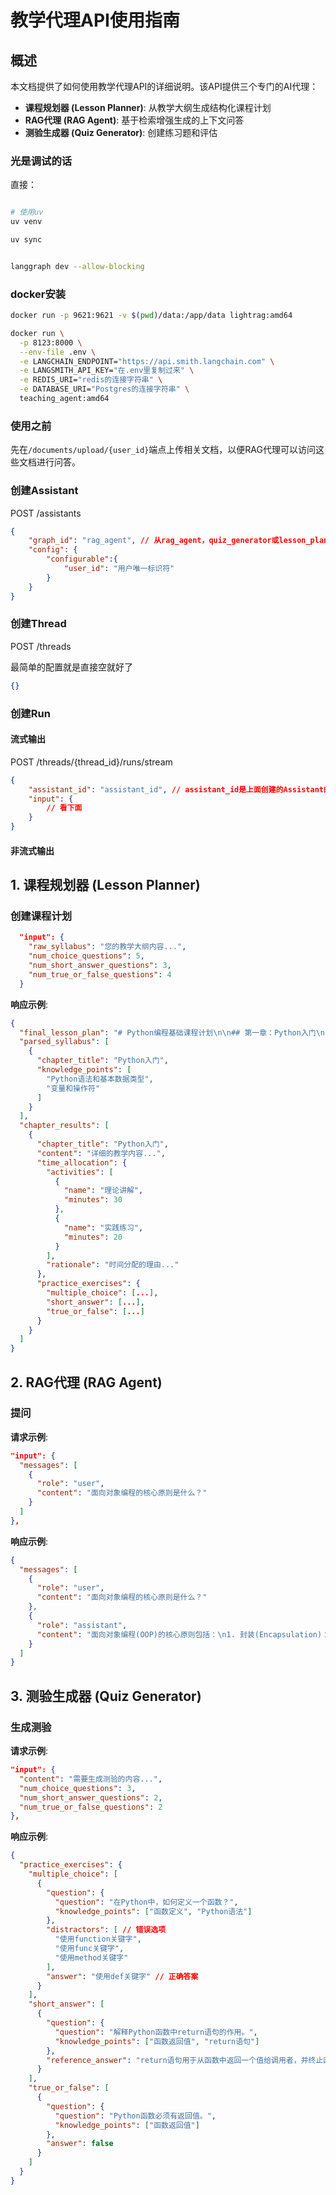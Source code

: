 # 教学代理API使用指南

## 概述

本文档提供了如何使用教学代理API的详细说明。该API提供三个专门的AI代理：
- **课程规划器 (Lesson Planner)**: 从教学大纲生成结构化课程计划
- **RAG代理 (RAG Agent)**: 基于检索增强生成的上下文问答
- **测验生成器 (Quiz Generator)**: 创建练习题和评估

### 光是调试的话

直接：


```bash

# 使用uv
uv venv

uv sync


langgraph dev --allow-blocking
```

### docker安装

```bash
docker run -p 9621:9621 -v $(pwd)/data:/app/data lightrag:amd64

docker run \
  -p 8123:8000 \
  --env-file .env \
  -e LANGCHAIN_ENDPOINT="https://api.smith.langchain.com" \
  -e LANGSMITH_API_KEY="在.env里复制过来" \
  -e REDIS_URI="redis的连接字符串" \
  -e DATABASE_URI="Postgres的连接字符串" \
  teaching_agent:amd64
```

### 使用之前

先在`/documents/upload/{user_id}`端点上传相关文档，以便RAG代理可以访问这些文档进行问答。

### 创建Assistant

POST /assistants

```json
{
    "graph_id": "rag_agent", // 从rag_agent，quiz_generator或lesson_planner中选择
    "config": {
        "configurable":{
            "user_id": "用户唯一标识符"
        }
    }
}
```


### 创建Thread

POST /threads

最简单的配置就是直接空就好了

```json
{}
```

### 创建Run

#### 流式输出

POST /threads/{thread_id}/runs/stream

```json
{
    "assistant_id": "assistant_id", // assistant_id是上面创建的Assistant的ID
    "input": {
        // 看下面
    }
}
```

#### 非流式输出

## 1. 课程规划器 (Lesson Planner)

### 创建课程计划

```json
  "input": {
    "raw_syllabus": "您的教学大纲内容...",
    "num_choice_questions": 5,
    "num_short_answer_questions": 3,
    "num_true_or_false_questions": 4
  }
```

**响应示例**:
```json
{
  "final_lesson_plan": "# Python编程基础课程计划\n\n## 第一章：Python入门\n...",
  "parsed_syllabus": [
    {
      "chapter_title": "Python入门",
      "knowledge_points": [
        "Python语法和基本数据类型",
        "变量和操作符"
      ]
    }
  ],
  "chapter_results": [
    {
      "chapter_title": "Python入门",
      "content": "详细的教学内容...",
      "time_allocation": {
        "activities": [
          {
            "name": "理论讲解",
            "minutes": 30
          },
          {
            "name": "实践练习",
            "minutes": 20
          }
        ],
        "rationale": "时间分配的理由..."
      },
      "practice_exercises": {
        "multiple_choice": [...],
        "short_answer": [...],
        "true_or_false": [...]
      }
    }
  ]
}
```

## 2. RAG代理 (RAG Agent)

### 提问


**请求示例**:

```json
"input": {
  "messages": [
    {
      "role": "user",
      "content": "面向对象编程的核心原则是什么？"
    }
  ]
},

```

**响应示例**:
```json
{
  "messages": [
    {
      "role": "user",
      "content": "面向对象编程的核心原则是什么？"
    },
    {
      "role": "assistant",
      "content": "面向对象编程(OOP)的核心原则包括：\n1. 封装(Encapsulation)：将数据和方法组合在一起...\n2. 继承(Inheritance)：允许类从其他类继承属性和方法...\n3. 多态(Polymorphism)：允许不同类的对象对同一消息做出不同的响应...\n4. 抽象(Abstraction)：隐藏复杂的实现细节..."
    }
  ]
}
```

## 3. 测验生成器 (Quiz Generator)

### 生成测验


**请求示例**:

```json
"input": {
  "content": "需要生成测验的内容...",
  "num_choice_questions": 3,
  "num_short_answer_questions": 2,
  "num_true_or_false_questions": 2
},
```

**响应示例**:
```json
{
  "practice_exercises": {
    "multiple_choice": [
      {
        "question": {
          "question": "在Python中，如何定义一个函数？",
          "knowledge_points": ["函数定义", "Python语法"]
        },
        "distractors": [ // 错误选项
          "使用function关键字",
          "使用func关键字",
          "使用method关键字"
        ],
        "answer": "使用def关键字" // 正确答案
      }
    ],
    "short_answer": [
      {
        "question": {
          "question": "解释Python函数中return语句的作用。",
          "knowledge_points": ["函数返回值", "return语句"]
        },
        "reference_answer": "return语句用于从函数中返回一个值给调用者，并终止函数的执行。"
      }
    ],
    "true_or_false": [
      {
        "question": {
          "question": "Python函数必须有返回值。",
          "knowledge_points": ["函数返回值"]
        },
        "answer": false
      }
    ]
  }
}
```
